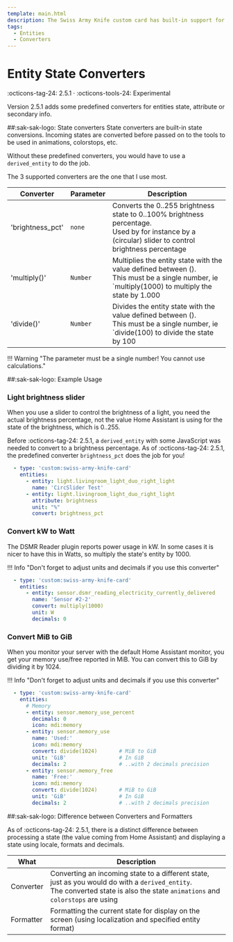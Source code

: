 ```yaml
---
template: main.html
description: The Swiss Army Knife custom card has built-in support for Theming, color swatches and color palettes. This support is aimed to re-use colors with support for light and dark modes.
tags:
  - Entities
  - Converters
---
```

<!-- GT/GL -->
# Entity State Converters
:octicons-tag-24: 2.5.1 · :octicons-tools-24: Experimental

Version 2.5.1 adds some predefined converters for entities state, attribute or secondary info.

##:sak-sak-logo: State converters
State converters are built-in state conversions. Incoming states are converted before passed on to the tools to be used in animations, colorstops, etc.

Without these predefined converters, you would have to use a `derived_entity` to do the job.

The 3 supported converters are the one that I use most.

| Converter | Parameter | Description |
| - | - | - |
| 'brightness_pct'| `none` | Converts the 0..255 brightness state to 0..100% brightness percentage. <br>Used by for instance by a (circular) slider to control brightness percentage |
| 'multiply()'| `Number`| Multiplies the entity state with the value defined between ().<br> This must be a single number, ie `multiply(1000) to multiply the state by 1.000 |
| 'divide()'|  `Number` | Divides the entity state with the value defined between (). <br> This must be a single number, ie `divide(100) to divide the state by 100 |

!!! Warning "The parameter must be a single number! You cannot use calculations."
    
##:sak-sak-logo: Example Usage

### Light brightness slider
When you use a slider to control the brightness of a light, you need the actual brightness percentage, not the value Home Assistant is using for the state of the brightness, which is 0..255.

Before :octicons-tag-24: 2.5.1, a `derived_entity` with some JavaScript was needed to convert to a brightness percentage. As of :octicons-tag-24: 2.5.1, the predefined converter `brightness_pct` does the job for you!

```yaml linenums="1" hl_lines="8"
  - type: 'custom:swiss-army-knife-card'
    entities:
      - entity: light.livingroom_light_duo_right_light
        name: 'CircSlider Test'
      - entity: light.livingroom_light_duo_right_light
        attribute: brightness
        unit: "%"
        convert: brightness_pct
```

### Convert kW to Watt
The DSMR Reader plugin reports power usage in kW. In some cases it is nicer to have this in Watts, so multiply the state's entity by 1000.

!!! Info "Don't forget to adjust units and decimals if you use this converter"

```yaml linenums="1" hl_lines="5-7"
  - type: 'custom:swiss-army-knife-card'
    entities:
      - entity: sensor.dsmr_reading_electricity_currently_delivered
        name: 'Sensor #2-2'
        convert: multiply(1000)
        unit: W
        decimals: 0
```

### Convert MiB to GiB
When you monitor your server with the default Home Assistant monitor, you get your memory use/free reported in MiB. You can convert this to GiB by dividing it by 1024.

!!! Info "Don't forget to adjust units and decimals if you use this converter"

```yaml linenums="1" hl_lines="10-12 16-18"
  - type: 'custom:swiss-army-knife-card'
    entities:
      # Memory
      - entity: sensor.memory_use_percent
        decimals: 0
        icon: mdi:memory
      - entity: sensor.memory_use
        name: 'Used:'
        icon: mdi:memory
        convert: divide(1024)       # MiB to GiB
        unit: 'GiB'                 # In GiB
        decimals: 2                 # ..with 2 decimals precision
      - entity: sensor.memory_free
        name: 'Free:'
        icon: mdi:memory
        convert: divide(1024)       # MiB to GiB
        unit: 'GiB'                 # In GiB
        decimals: 2                 # ..with 2 decimals precision
```

##:sak-sak-logo: Difference between Converters and Formatters

As of :octicons-tag-24: 2.5.1, there is a distinct difference between processing a state (the value coming from Home Assistant) and displaying a state using locale, formats and decimals.

| What | Description |
| - | - |
| Converter | Converting an incoming state to a different state, just as you would do with a `derived_entity`. <br>The converted state is also the state `animations` and `colorstops` are using |
| Formatter | Formatting the current state for display on the screen (using localization and specified entity format) |

